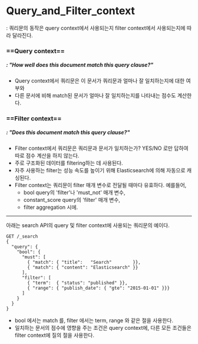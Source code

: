 # Query_and_Filter_context
: 쿼리문의 동작은 query context에서 사용되는지 filter context에서 사용되는지에 따라 달라진다.

### ==Query context==
##### : "How well does this document match this query clause?"

* Query context에서 쿼리문은 이 문서가 쿼리문과 얼마나 잘 일치하는지에 대한 여부와
* 다른 문서에 비해 match된 문서가 얼마나 잘 일치하는지를 나타내는 점수도 계산한다.

### ==Filter context==
##### : "Does this document match this query clause?"

* Filter context에서 쿼리문은 쿼리문과 문서가 일치하는가? YES/NO 로만 답하여 따로 점수 계산을 하지 않는다.
* 주로 구조화된 데이터를 filtering하는 데 사용된다.
* 자주 사용하는 filter는 성능 속도를 높이기 위해 Elasticsearch에 의해 자동으로 캐싱된다.
* Filter context는 쿼리문이 filter 매개 변수로 전달될 때마다 유효하다. 예를들어,
	- bool query의 'filter'나 'must_not' 매개 변수,
	- constant_score query의 'filter' 매개 변수,
	- filter aggregation 시에.

- - -

아래는 search API의 query 및 filter context에 사용되는 쿼리문의 예이다.
```
GET /_search
{
  "query": { 
    "bool": { 
      "must": [
        { "match": { "title":   "Search"        }}, 
        { "match": { "content": "Elasticsearch" }}  
      ],
      "filter": [ 
        { "term":  { "status": "published" }}, 
        { "range": { "publish_date": { "gte": "2015-01-01" }}} 
      ]
    }
  }
}
```
* bool 에서는 match 를, filter 에서는 term, range 와 같은 절을 사용한다.
* 일치하는 문서의 점수에 영향을 주는 조건은 query context에, 다른 모든 조건들은 filter context에 질의 절을 사용한다.